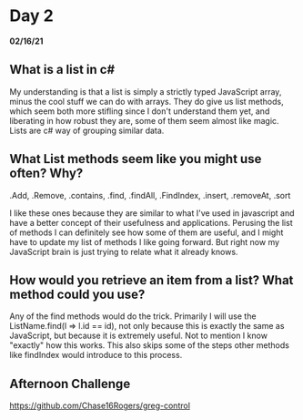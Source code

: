 # Day 2
__02/16/21__

## What is a list in c#

My understanding is that a list is simply a strictly typed JavaScript array, minus the cool stuff we can do with arrays. They do give us list methods, which seem both more stifling since I don't understand them yet, and liberating in how robust they are, some of them seem almost like magic. Lists are c# way of grouping similar data.

## What List methods seem like you might use often? Why?

.Add, .Remove, .contains, .find, .findAll, .FindIndex, .insert, .removeAt, .sort

I like these ones because they are similar to what I've used in javascript and have a better concept of their usefulness and applications. Perusing the list of methods I can definitely see how some of them are useful, and I might have to update my list of methods I like going forward. But right now my JavaScript brain is just trying to relate what it already knows.

## How would you retrieve an item from a list? What method could you use?

Any of the find methods would do the trick. Primarily I will use the ListName.find(l => l.id == id), not only because this is exactly the same as JavaScript, but because it is extremely useful. Not to mention I know "exactly" how this works. This also skips some of the steps other methods like findIndex would introduce to this process.

## Afternoon Challenge

https://github.com/Chase16Rogers/greg-control
